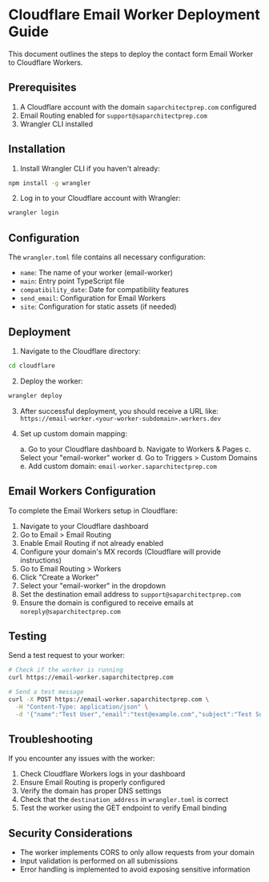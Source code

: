 # Cloudflare Email Worker Deployment Guide

This document outlines the steps to deploy the contact form Email Worker to Cloudflare Workers.

## Prerequisites

1. A Cloudflare account with the domain `saparchitectprep.com` configured
2. Email Routing enabled for `support@saparchitectprep.com`
3. Wrangler CLI installed

## Installation

1. Install Wrangler CLI if you haven't already:

```bash
npm install -g wrangler
```

2. Log in to your Cloudflare account with Wrangler:

```bash
wrangler login
```

## Configuration

The `wrangler.toml` file contains all necessary configuration:

- `name`: The name of your worker (email-worker)
- `main`: Entry point TypeScript file
- `compatibility_date`: Date for compatibility features
- `send_email`: Configuration for Email Workers
- `site`: Configuration for static assets (if needed)

## Deployment

1. Navigate to the Cloudflare directory:

```bash
cd cloudflare
```

2. Deploy the worker:

```bash
wrangler deploy
```

3. After successful deployment, you should receive a URL like:
   `https://email-worker.<your-worker-subdomain>.workers.dev`

4. Set up custom domain mapping:

   a. Go to your Cloudflare dashboard
   b. Navigate to Workers & Pages
   c. Select your "email-worker" worker
   d. Go to Triggers > Custom Domains
   e. Add custom domain: `email-worker.saparchitectprep.com`

## Email Workers Configuration

To complete the Email Workers setup in Cloudflare:

1. Navigate to your Cloudflare dashboard
2. Go to Email > Email Routing
3. Enable Email Routing if not already enabled
4. Configure your domain's MX records (Cloudflare will provide instructions)
5. Go to Email Routing > Workers
6. Click "Create a Worker"
7. Select your "email-worker" in the dropdown
8. Set the destination email address to `support@saparchitectprep.com`
9. Ensure the domain is configured to receive emails at `noreply@saparchitectprep.com`

## Testing

Send a test request to your worker:

```bash
# Check if the worker is running
curl https://email-worker.saparchitectprep.com

# Send a test message
curl -X POST https://email-worker.saparchitectprep.com \
  -H "Content-Type: application/json" \
  -d '{"name":"Test User","email":"test@example.com","subject":"Test Subject","message":"This is a test message"}'
```

## Troubleshooting

If you encounter any issues with the worker:

1. Check Cloudflare Workers logs in your dashboard
2. Ensure Email Routing is properly configured
3. Verify the domain has proper DNS settings
4. Check that the `destination_address` in `wrangler.toml` is correct
5. Test the worker using the GET endpoint to verify Email binding

## Security Considerations

- The worker implements CORS to only allow requests from your domain
- Input validation is performed on all submissions
- Error handling is implemented to avoid exposing sensitive information 